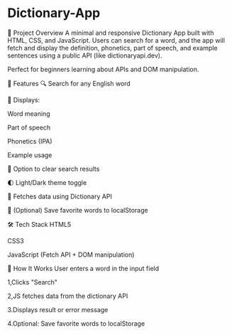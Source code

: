 # Dictionary-App
🎯 Project Overview
A minimal and responsive Dictionary App built with HTML, CSS, and JavaScript. Users can search for a word, and the app will fetch and display the definition, phonetics, part of speech, and example sentences using a public API (like dictionaryapi.dev).

Perfect for beginners learning about APIs and DOM manipulation.

🚀 Features
🔍 Search for any English word

📖 Displays:

Word meaning

Part of speech

Phonetics (IPA)

Example usage

🔁 Option to clear search results

🌓 Light/Dark theme toggle

🛜 Fetches data using Dictionary API

💾 (Optional) Save favorite words to localStorage

🛠️ Tech Stack
  HTML5

 CSS3

 JavaScript (Fetch API + DOM manipulation)

🔧 How It Works
User enters a word in the input field

1,Clicks "Search"

2,JS fetches data from the dictionary API

3.Displays result or error message

4.Optional: Save favorite words to localStorage

